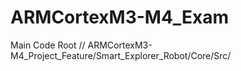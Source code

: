 # ARMCortexM3-M4_Exam

Main Code Root // ARMCortexM3-M4_Project_Feature/Smart_Explorer_Robot/Core/Src/
